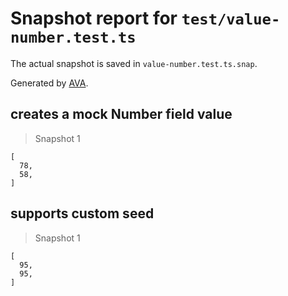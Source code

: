# Snapshot report for `test/value-number.test.ts`

The actual snapshot is saved in `value-number.test.ts.snap`.

Generated by [AVA](https://avajs.dev).

## creates a mock Number field value

> Snapshot 1

    [
      78,
      58,
    ]

## supports custom seed

> Snapshot 1

    [
      95,
      95,
    ]
